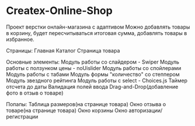 # Createx-Online-Shop

Проект верстки онлайн-магазина с адаптивом
Можно добавлять товары в корзину, будет пересчитываться итоговая сумма, добавлять товары в избранное.

Страницы:
    Главная
    Каталог
    Страница товара

Основные элементы:
    Модуль работы со слайдером - Swiper
    Модуль работы с ползунком цены - noUislider
    Модуль работы со спойлерами
    Модуль работы с табами
    Модуль формы "количество" со степпером
    Модуль звездного рейтинга
    Модуль работы с select - Choices.js
    Таймер отсчета до даты
    Валидация полей ввода
    Drag-and-Drop(добавление фото в отзыв о товаре)

Попапы:
    Таблица размеров(на странице товара)
    Окно отзыва о товаре(на странице товара)
    Окно корзины
    Окно авторизации/регистрации
